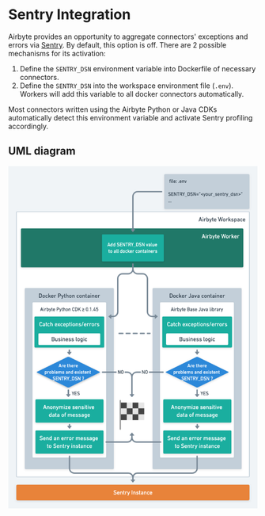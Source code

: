 # Sentry Integration

Airbyte provides an opportunity to aggregate connectors' exceptions and errors via [Sentry](https://https/sentry.io/). By default, this option is off. There are 2 possible mechanisms for its activation:

1. Define the `SENTRY_DSN` environment variable into Dockerfile of necessary connectors.
2. Define the `SENTRY_DSN` into the workspace environment file (`.env`). Workers will add this variable to all docker connectors automatically.

Most connectors written using the Airbyte Python or Java CDKs automatically detect this environment variable and activate Sentry profiling accordingly.

## UML diagram

![](../.gitbook/assets/sentry-flow-v1.png)

